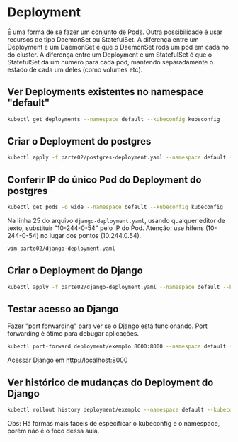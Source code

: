 # Deployment

É uma forma de se fazer um conjunto de Pods. Outra possibilidade é usar recursos de tipo DaemonSet ou StatefulSet. A diferença entre um Deployment e um DaemonSet é que o DaemonSet roda um pod em cada nó do cluster. A diferença entre um Deployment e um StatefulSet é que o StatefulSet dá um número para cada pod, mantendo separadamente o estado de cada um deles (como volumes etc).

## Ver Deployments existentes no namespace "default"

```bash
kubectl get deployments --namespace default --kubeconfig kubeconfig
```

## Criar o Deployment do postgres

```bash
kubectl apply -f parte02/postgres-deployment.yaml --namespace default --kubeconfig kubeconfig
```

## Conferir IP do único Pod do Deployment do postgres

```bash
kubectl get pods -o wide --namespace default --kubeconfig kubeconfig
```

Na linha 25 do arquivo `django-deployment.yaml`, usando qualquer editor de texto, substituir "10-244-0-54" pelo IP do Pod. Atenção: use hifens (10-244-0-54) no lugar dos pontos (10.244.0.54).

```bash
vim parte02/django-deployment.yaml
```

## Criar o Deployment do Django

```bash
kubectl apply -f parte02/django-deployment.yaml --namespace default --kubeconfig kubeconfig
```

## Testar acesso ao Django

Fazer "port forwarding" para ver se o Django está funcionando. Port forwarding é ótimo para debugar aplicações.

```bash
kubectl port-forward deployment/exemplo 8000:8000 --namespace default --kubeconfig kubeconfig
```

Acessar Django em <http://localhost:8000>

## Ver histórico de mudanças do Deployment do Django

```bash
kubectl rollout history deployment/exemplo --namespace default --kubeconfig kubeconfig
```

Obs: Há formas mais fáceis de especificar o kubeconfig e o namespace, porém não é o foco dessa aula.
